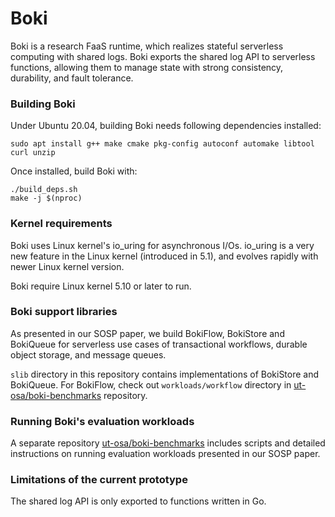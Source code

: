 Boki
==================================

Boki is a research FaaS runtime, which realizes stateful serverless computing with shared logs.
Boki exports the shared log API to serverless functions, allowing them to manage state with strong consistency, durability, and fault tolerance.

### Building Boki ###

Under Ubuntu 20.04, building Boki needs following dependencies installed:
~~~
sudo apt install g++ make cmake pkg-config autoconf automake libtool curl unzip
~~~

Once installed, build Boki with:

~~~
./build_deps.sh
make -j $(nproc)
~~~

### Kernel requirements ###

Boki uses Linux kernel's io_uring for asynchronous I/Os.
io_uring is a very new feature in the Linux kernel (introduced in 5.1),
and evolves rapidly with newer Linux kernel version.

Boki require Linux kernel 5.10 or later to run.

### Boki support libraries ###

As presented in our SOSP paper, we build BokiFlow, BokiStore and BokiQueue for serverless use cases of
transactional workflows, durable object storage, and message queues.

`slib` directory in this repository contains implementations of BokiStore and BokiQueue.
For BokiFlow, check out `workloads/workflow` directory in [ut-osa/boki-benchmarks](https://github.com/ut-osa/boki-benchmarks) repository.

### Running Boki's evaluation workloads ###

A separate repository [ut-osa/boki-benchmarks](https://github.com/ut-osa/boki-benchmarks)
includes scripts and detailed instructions on running evaluation workloads presented in our SOSP paper.

### Limitations of the current prototype ###

The shared log API is only exported to functions written in Go.
